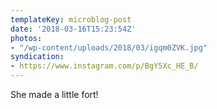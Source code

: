 ```yaml
---
templateKey: microblog-post
date: '2018-03-16T15:23:54Z'
photos:
- "/wp-content/uploads/2018/03/igqm0ZVK.jpg"
syndication:
- https://www.instagram.com/p/BgY5Xc_HE_B/
---
```


She made a little fort!

